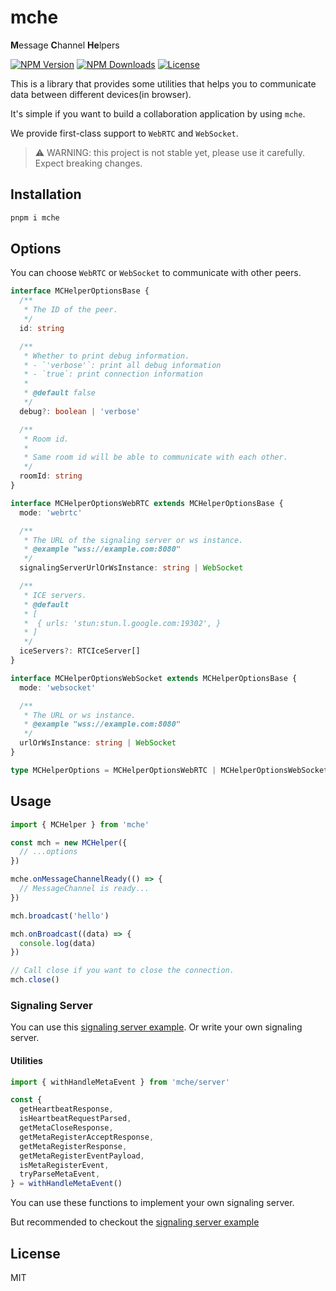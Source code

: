 # mche

**M**essage **C**hannel **He**lpers

<a href="https://www.npmjs.com/package/mche" target="_blank" rel="noopener noreferrer"><img src="https://badgen.net/npm/v/mche" alt="NPM Version" /></a>
<a href="https://www.npmjs.com/package/mche" target="_blank" rel="noopener noreferrer"><img src="https://badgen.net/npm/dt/mche" alt="NPM Downloads" /></a>
<a href="https://github.com/alexzhang1030/mche/blob/main/LICENSE" target="_blank" rel="noopener noreferrer"><img src="https://badgen.net/github/license/alexzhang1030/mche" alt="License" /></a>

This is a library that provides some utilities that helps you to communicate data between different devices(in browser).

It's simple if you want to build a collaboration application by using `mche`.

We provide first-class support to `WebRTC` and `WebSocket`.

> ⚠️ WARNING: this project is not stable yet, please use it carefully. Expect breaking changes.

## Installation

```bash
pnpm i mche
```

## Options

You can choose `WebRTC` or `WebSocket` to communicate with other peers.

```ts
interface MCHelperOptionsBase {
  /**
   * The ID of the peer.
   */
  id: string

  /**
   * Whether to print debug information.
   * - `'verbose'`: print all debug information
   * - `true`: print connection information
   *
   * @default false
   */
  debug?: boolean | 'verbose'

  /**
   * Room id.
   *
   * Same room id will be able to communicate with each other.
   */
  roomId: string
}

interface MCHelperOptionsWebRTC extends MCHelperOptionsBase {
  mode: 'webrtc'

  /**
   * The URL of the signaling server or ws instance.
   * @example "wss://example.com:8080"
   */
  signalingServerUrlOrWsInstance: string | WebSocket

  /**
   * ICE servers.
   * @default
   * [
   *  { urls: 'stun:stun.l.google.com:19302', }
   * ]
   */
  iceServers?: RTCIceServer[]
}

interface MCHelperOptionsWebSocket extends MCHelperOptionsBase {
  mode: 'websocket'

  /**
   * The URL or ws instance.
   * @example "wss://example.com:8080"
   */
  urlOrWsInstance: string | WebSocket
}

type MCHelperOptions = MCHelperOptionsWebRTC | MCHelperOptionsWebSocket
```

## Usage

```ts
import { MCHelper } from 'mche'

const mch = new MCHelper({
  // ...options
})

mche.onMessageChannelReady(() => {
  // MessageChannel is ready...
})

mch.broadcast('hello')

mch.onBroadcast((data) => {
  console.log(data)
})

// Call close if you want to close the connection.
mch.close()
```

### Signaling Server

You can use this [signaling server example](https://github.com/alexzhang1030/mche-signaler). Or write your own signaling server.

#### Utilities

```ts
import { withHandleMetaEvent } from 'mche/server'

const {
  getHeartbeatResponse,
  isHeartbeatRequestParsed,
  getMetaCloseResponse,
  getMetaRegisterAcceptResponse,
  getMetaRegisterResponse,
  getMetaRegisterEventPayload,
  isMetaRegisterEvent,
  tryParseMetaEvent,
} = withHandleMetaEvent()
```

You can use these functions to implement your own signaling server.

But recommended to checkout the [signaling server example](https://github.com/alexzhang1030/mche-signaler)

## License

MIT
